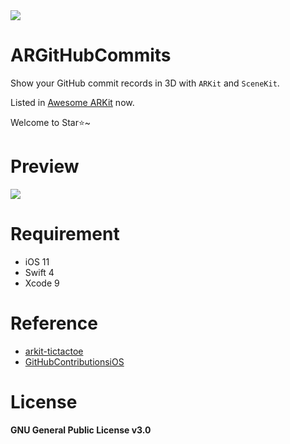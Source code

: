 <img src="https://github.com/songkuixi/ARGitHubCommits/blob/master/Banner.png">

# ARGitHubCommits

Show your GitHub commit records in 3D with `ARKit` and `SceneKit`.

Listed in [Awesome ARKit](https://github.com/olucurious/awesome-arkit) now.

Welcome to Star⭐️~

# Preview

![](https://github.com/songkuixi/ARGitHubCommits/blob/master/ScreenShot.png)

# Requirement

* iOS 11
* Swift 4
* Xcode 9

# Reference

* [arkit-tictactoe](https://github.com/bjarnel/arkit-tictactoe)
* [GitHubContributionsiOS](https://github.com/JustinFincher/GitHubContributionsiOS)

# License

__GNU General Public License v3.0__


